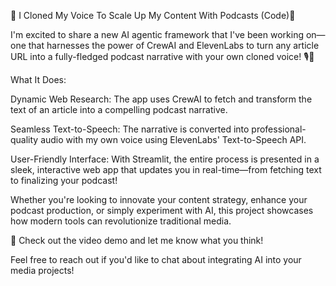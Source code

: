 🚀 I Cloned My Voice To Scale Up My Content With Podcasts (Code)🚀



I'm excited to share a new AI agentic framework that I've been working on—one that harnesses the power of CrewAI and ElevenLabs to turn any article URL into a fully-fledged podcast narrative with your own cloned voice! 🎙️🤖



What It Does:

Dynamic Web Research: The app uses CrewAI to fetch and transform the text of an article into a compelling podcast narrative.



Seamless Text-to-Speech: The narrative is converted into professional-quality audio with my own voice using ElevenLabs' Text-to-Speech API.



User-Friendly Interface: With Streamlit, the entire process is presented in a sleek, interactive web app that updates you in real-time—from fetching text to finalizing your podcast!



Whether you're looking to innovate your content strategy, enhance your podcast production, or simply experiment with AI, this project showcases how modern tools can revolutionize traditional media.



🔗 Check out the video demo and let me know what you think!




Feel free to reach out if you'd like to chat about integrating AI into your media projects!